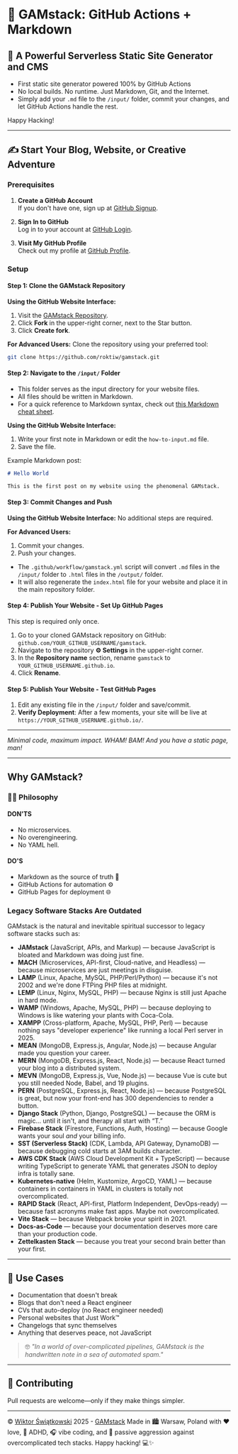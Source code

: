 # 🚀 GAMstack: GitHub Actions + Markdown

## 💪 A Powerful Serverless Static Site Generator and CMS

- First static site generator powered 100% by GitHub Actions
- No local builds. No runtime. Just Markdown, Git, and the Internet.
- Simply add your `.md` file to the `/input/` folder, commit your changes, and let GitHub Actions handle the rest.

Happy Hacking! 

---

## ✍️ Start Your Blog, Website, or Creative Adventure

### Prerequisites

1. **Create a GitHub Account**  
   If you don't have one, sign up at [GitHub Signup](https://github.com/signup).

2. **Sign In to GitHub**  
   Log in to your account at [GitHub Login](https://github.com/login).

3. **Visit My GitHub Profile**  
   Check out my profile at [GitHub Profile](https://github.com/roktiw).

### Setup

#### Step 1: Clone the GAMstack Repository

**Using the GitHub Website Interface:**
1. Visit the [GAMstack Repository](https://github.com/roktiw/gamstack/).
2. Click **Fork** in the upper-right corner, next to the Star button.
3. Click **Create fork**.

**For Advanced Users:**
Clone the repository using your preferred tool:

```bash
git clone https://github.com/roktiw/gamstack.git
```

#### Step 2: Navigate to the `/input/` Folder

- This folder serves as the input directory for your website files.
- All files should be written in Markdown.
- For a quick reference to Markdown syntax, check out [this Markdown cheat sheet](https://www.markdownguide.org/cheat-sheet/).

**Using the GitHub Website Interface:**
1. Write your first note in Markdown or edit the `how-to-input.md` file.
2. Save the file.

Example Markdown post:
```markdown
# Hello World

This is the first post on my website using the phenomenal GAMstack.
```

#### Step 3: Commit Changes and Push

**Using the GitHub Website Interface:**
No additional steps are required.

**For Advanced Users:**
1. Commit your changes.
2. Push your changes.

- The `.github/workflow/gamstack.yml` script will convert `.md` files in the `/input/` folder to `.html` files in the `/output/` folder.
- It will also regenerate the `index.html` file for your website and place it in the main repository folder.

#### Step 4: Publish Your Website - Set Up GitHub Pages

This step is required only once.

1. Go to your cloned GAMstack repository on GitHub: `github.com/YOUR_GITHUB_USERNAME/gamstack`.
2. Navigate to the repository **⚙️ Settings** in the upper-right corner.
3. In the **Repository name** section, rename `gamstack` to `YOUR_GITHUB_USERNAME.github.io`.
4. Click **Rename**.

#### Step 5: Publish Your Website - Test GitHub Pages

1. Edit any existing file in the `/input/` folder and save/commit.
2. **Verify Deployment**: After a few moments, your site will be live at `https://YOUR_GITHUB_USERNAME.github.io/`.

---

*Minimal code, maximum impact.*
*WHAM! BAM! And you have a static page, man!*

---

## Why GAMstack?

### 🧘‍♂️ Philosophy

#### DON'TS
- No microservices.  
- No overengineering.  
- No YAML hell.  

#### DO'S
- Markdown as the source of truth 📝  
- GitHub Actions for automation ⚙️  
- GitHub Pages for deployment 🌐

### Legacy Software Stacks Are Outdated
GAMstack is the natural and inevitable spiritual successor to legacy software stacks such as:

- **JAMstack** (JavaScript, APIs, and Markup) — because JavaScript is bloated and Markdown was doing just fine.
- **MACH** (Microservices, API-first, Cloud-native, and Headless) — because microservices are just meetings in disguise.
- **LAMP** (Linux, Apache, MySQL, PHP/Perl/Python) — because it's not 2002 and we're done FTPing PHP files at midnight.
- **LEMP** (Linux, Nginx, MySQL, PHP) — because Nginx is still just Apache in hard mode.
- **WAMP** (Windows, Apache, MySQL, PHP) — because deploying to Windows is like watering your plants with Coca-Cola.
- **XAMPP** (Cross-platform, Apache, MySQL, PHP, Perl) — because nothing says "developer experience" like running a local Perl server in 2025.
- **MEAN** (MongoDB, Express.js, Angular, Node.js) — because Angular made you question your career.
- **MERN** (MongoDB, Express.js, React, Node.js) — because React turned your blog into a distributed system.
- **MEVN** (MongoDB, Express.js, Vue, Node.js) — because Vue is cute but you still needed Node, Babel, and 19 plugins.
- **PERN** (PostgreSQL, Express.js, React, Node.js) — because PostgreSQL is great, but now your front-end has 300 dependencies to render a button.
- **Django Stack** (Python, Django, PostgreSQL) — because the ORM is magic... until it isn't, and therapy all start with “T.”
- **Firebase Stack** (Firestore, Functions, Auth, Hosting) — because Google wants your soul *and* your billing info.
- **SST (Serverless Stack)** (CDK, Lambda, API Gateway, DynamoDB) — because debugging cold starts at 3AM builds character.
- **AWS CDK Stack** (AWS Cloud Development Kit + TypeScript) — because writing TypeScript to generate YAML that generates JSON to deploy infra is totally sane.
- **Kubernetes-native** (Helm, Kustomize, ArgoCD, YAML) — because containers in containers in YAML in clusters is totally not overcomplicated.
- **RAPID Stack** (React, API-first, Platform Independent, DevOps-ready) — because fast acronyms make fast apps. Maybe not overcomplicated.
- **Vite Stack** — because Webpack broke your spirit in 2021.
- **Docs-as-Code** — because your documentation deserves more care than your production code.
- **Zettelkasten Stack** — because you treat your second brain better than your first.

---

## 🎯 Use Cases
- Documentation that doesn't break
- Blogs that don't need a React engineer
- CVs that auto-deploy (no React engineer needed)
- Personal websites that Just Work™
- Changelogs that sync themselves
- Anything that deserves peace, not JavaScript
> 🤓 *"In a world of over-complicated pipelines, GAMstack is the handwritten note in a sea of automated spam."*

---

## 🙌 Contributing

Pull requests are welcome—only if they make things simpler.

---

© [Wiktor Świątkowski](http://roktiw.github.io) 2025 - [GAMstack](https://github.com/roktiw/gamstack)
Made in 🏙️ Warsaw, Poland with ❤️ love, 🧠 ADHD, 🎧 vibe coding, and 😤 passive aggression against overcomplicated tech stacks. Happy hacking! 💻✨